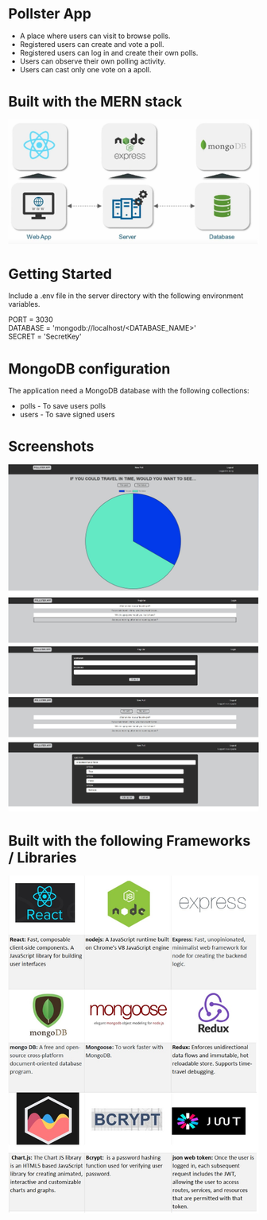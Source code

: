 # Pollster App 
- A place where users can visit to browse polls.
- Registered users can create and vote a poll. 
- Registered users can log in and create their own polls. 
- Users can observe their own polling activity.
- Users can cast only one vote on a apoll.

# Built with the MERN stack
![Overview](https://raw.githubusercontent.com/radhikabgupta/ReadMeInfoProj2/master/assets/mern_01.jpg)

# Getting Started
Include a .env file in the server directory with the following environment variables.

PORT = 3030 </br>
DATABASE = 'mongodb://localhost/<DATABASE_NAME>'</br>
SECRET = 'SecretKey'</br>

# MongoDB configuration
The application need a MongoDB database with the following collections:

- polls - To save users polls
- users - To save signed users

# Screenshots
![PollsterApp](https://raw.githubusercontent.com/radhikabgupta/ReadMeInfoProj2/master/assets/proj3_sp2.jpg)
![PollsterApp](https://raw.githubusercontent.com/radhikabgupta/ReadMeInfoProj2/master/assets/proj3_sp1.jpg)

# Built with the following Frameworks / Libraries
![Technology](https://raw.githubusercontent.com/radhikabgupta/ReadMeInfoProj2/master/assets/mern_tech.jpg)
